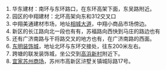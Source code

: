 1. 华东建材：南环与东环路口，在东环高架下面，东吴路附近。
2. 园区的中翔建材：北环高架向东和312交叉口
3. 中翔美通建材市场，地址[相城大道](https://www.baidu.com/s?wd=%E7%9B%B8%E5%9F%8E%E5%A4%A7%E9%81%93&amp;tn=44039180_cpr&amp;fenlei=mv6quAkxTZn0IZRqIHckPjm4nH00T1YLPhfdmHPbmW6Lrj7buycd0ZwV5Hcvrjm3rH6sPfKWUMw85HfYnjn4nH6sgvPsT6K1TL0qnfK1TL0z5HD0IgF_5y9YIZ0lQzqlpA-bmyt8mh7GuZR8mvqVQL7dugPYpyq8Q1c1nHDYrjTLrf)，中翔小商品市场傍边。
4. 新区的长江路向北一段也有有，苏福路向西快到马庄的路边也有 
5. 还有广济南路与干将路交叉的地方也有，在广济南路的西面。
6. [东明装饰城](https://www.baidu.com/s?wd=%E4%B8%9C%E6%98%8E%E8%A3%85%E9%A5%B0%E5%9F%8E&amp;tn=44039180_cpr&amp;fenlei=mv6quAkxTZn0IZRqIHckPjm4nH00T1YLPhfdmHPbmW6Lrj7buycd0ZwV5Hcvrjm3rH6sPfKWUMw85HfYnjn4nH6sgvPsT6K1TL0qnfK1TL0z5HD0IgF_5y9YIZ0lQzqlpA-bmyt8mh7GuZR8mvqVQL7dugPYpyq8Q1c1nHDYrjTLrf)，地址北环与东环交接处，往东200米左右。
7. 跨塘的联发装饰城，坐公交到[高浜新村](https://www.baidu.com/s?wd=%E9%AB%98%E6%B5%9C%E6%96%B0%E6%9D%91&amp;tn=44039180_cpr&amp;fenlei=mv6quAkxTZn0IZRqIHckPjm4nH00T1YLPhfdmHPbmW6Lrj7buycd0ZwV5Hcvrjm3rH6sPfKWUMw85HfYnjn4nH6sgvPsT6K1TL0qnfK1TL0z5HD0IgF_5y9YIZ0lQzqlpA-bmyt8mh7GuZR8mvqVQL7dugPYpyq8Q1c1nHDYrjTLrf)附近下。
8. [宜家苏州商场](https://map.baidu.com/@13415763.202140747,0.00369383431289,17z/latlng%3D%25252031.383786%252C120.51454%26title%3D%25E6%25B4%25BB%25E5%258A%25A8%25E5%259C%25B0%25E7%2582%25B9%26content%3D%25E9%25AB%2598%25E6%2596%25B0%25E5%258C%25BA%25E6%25B5%2592%25E5%25A2%2585%25E5%2585%25B3%25E9%2595%2587%25E5%259F%258E%25E9%2599%2585%25E8%25B7%25AF17%25E5%258F%25B7%25E5%25AE%259C%25E5%25AE%25B6%25E5%2595%2586%25E5%259C%25BA%26autoOpen%3Dtrue)，苏州市高新区浒墅关镇城际路17号。
